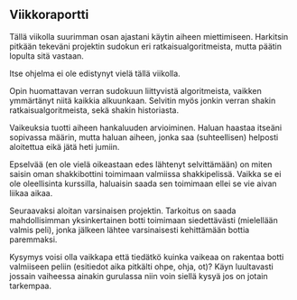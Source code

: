 ## Viikkoraportti

Tällä viikolla suurimman osan ajastani käytin aiheen miettimiseen. Harkitsin pitkään tekeväni projektin sudokun eri ratkaisualgoritmeista, mutta päätin lopulta sitä vastaan.

Itse ohjelma ei ole edistynyt vielä tällä viikolla.

Opin huomattavan verran sudokuun liittyvistä algoritmeista, vaikken ymmärtänyt niitä kaikkia alkuunkaan. Selvitin myös jonkin verran shakin ratkaisualgoritmeista, sekä shakin historiasta. 

Vaikeuksia tuotti aiheen hankaluuden arvioiminen. Haluan haastaa itseäni sopivassa määrin, mutta haluan aiheen, jonka saa (suhteellisen) helposti aloitettua eikä jätä heti jumiin.

Epselvää (en ole vielä oikeastaan edes lähtenyt selvittämään) on miten saisin oman shakkibottini toimimaan valmiissa shakkipelissä. Vaikka se ei ole oleellisinta kurssilla, haluaisin saada sen toimimaan ellei se vie aivan liikaa aikaa.

Seuraavaksi aloitan varsinaisen projektin. Tarkoitus on saada mahdollisimman yksinkertainen botti toimimaan siedettävästi (mielellään valmis peli), jonka jälkeen lähtee varsinaisesti kehittämään bottia paremmaksi.

Kysymys voisi olla vaikkapa että tiedätkö kuinka vaikeaa on rakentaa botti valmiiseen peliin (esitiedot aika pitkälti ohpe, ohja, ot)? Käyn luultavasti jossain vaiheessa ainakin gurulassa niin voin siellä kysyä jos on jotain tarkempaa.
